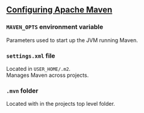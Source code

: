 ## [Configuring Apache Maven](https://maven.apache.org/configure.html)

### `MAVEN_OPTS` environment variable

Parameters used to start up the JVM running Maven.

### `settings.xml` file

Located in `USER_HOME/.m2`.  
Manages Maven across projects.  

### `.mvn` folder

Located with in the projects top level folder.  
